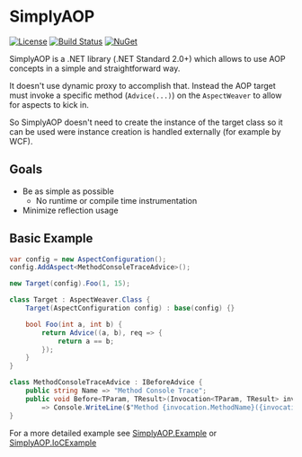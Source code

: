 # SimplyAOP

[![License](https://img.shields.io/github/license/highstreeto/SimplyAOP.svg)](https://github.com/highstreeto/SimplyAOP/blob/master/LICENSE)
[![Build Status](https://travis-ci.com/highstreeto/SimplyAOP.svg?branch=master)](https://travis-ci.com/highstreeto/SimplyAOP)
[![NuGet](https://img.shields.io/nuget/v/SimplyAOP.svg)](https://www.nuget.org/packages/SimplyAOP/)

SimplyAOP is a .NET library (.NET Standard 2.0+) which allows to use AOP concepts in a simple and straightforward way.

It doesn't use dynamic proxy to accomplish that. Instead the AOP target must invoke a specific method (`Advice(...)`) on the `AspectWeaver` to allow for aspects to kick in.

So SimplyAOP doesn't need to create the instance of the target class so it can be used were instance creation is handled externally (for example by WCF).

## Goals

- Be as simple as possible
  - No runtime or compile time instrumentation
- Minimize reflection usage

## Basic Example

```csharp
var config = new AspectConfiguration();
config.AddAspect<MethodConsoleTraceAdvice>();

new Target(config).Foo(1, 15);

class Target : AspectWeaver.Class {
    Target(AspectConfiguration config) : base(config) {}

    bool Foo(int a, int b) {
        return Advice((a, b), req => {
            return a == b;
        });
    }
}

class MethodConsoleTraceAdvice : IBeforeAdvice {
    public string Name => "Method Console Trace";
    public void Before<TParam, TResult>(Invocation<TParam, TResult> invocation)
        => Console.WriteLine($"Method {invocation.MethodName}({invocation.Parameter}) begin");
}
```

For a more detailed example see [SimplyAOP.Example](https://github.com/highstreeto/SimplyAOP/tree/master/SimplyAOP.Example) or [SimplyAOP.IoCExample](https://github.com/highstreeto/SimplyAOP/tree/master/SimplyAOP.IoCExample)